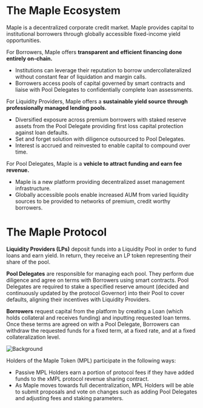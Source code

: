 # The Maple Ecosystem

Maple is a decentralized corporate credit market. Maple provides capital to institutional borrowers through globally accessible fixed-income yield opportunities.

For Borrowers, Maple offers **transparent and efficient financing done entirely on-chain.**

* Institutions can leverage their reputation to borrow undercollateralized without constant fear of liquidation and margin calls.
* Borrowers access pools of capital governed by smart contracts and liaise with Pool Delegates to confidentially complete loan assessments.

For Liquidity Providers, Maple offers a **sustainable yield source through professionally managed lending pools.**

* Diversified exposure across premium borrowers with staked reserve assets from the Pool Delegate providing first loss capital protection against loan defaults.
* Set and forget solution with diligence outsourced to Pool Delegates.
* Interest is accrued and reinvested to enable capital to compound over time.

For Pool Delegates, Maple is a **vehicle to attract funding and earn fee revenue.**

* Maple is a new platform providing decentralized asset management infrastructure.
* Globally accessible pools enable increased AUM from varied liquidity sources to be provided to networks of premium, credit worthy borrowers.

# The Maple Protocol

**Liquidity Providers (LPs)** deposit funds into a Liquidity Pool in order to fund loans and earn yield. In return, they receive an LP token representing their share of the pool.

**Pool Delegates** are responsible for managing each pool. They perform due diligence and agree on terms with Borrowers using smart contracts. Pool Delegates are required to stake a specified reserve amount (decided and continuously updated by the protocol Governor) into their Pool to cover defaults, aligning their incentives with Liquidity Providers.

**Borrowers** request capital from the platform by creating a Loan (which holds collateral and receives funding) and inputting requested loan terms. Once these terms are agreed on with a Pool Delegate, Borrowers can withdraw the requested funds for a fixed term, at a fixed rate, and at a fixed collateralization level.

![Background](https://user-images.githubusercontent.com/44272939/211219261-373db7aa-2cd3-4de5-beef-353cef30442f.svg)

Holders of the Maple Token (MPL) participate in the following ways:

* Passive MPL Holders earn a portion of protocol fees if they have added funds to the xMPL protocol revenue sharing contract.
* As Maple moves towards full decentralization, MPL Holders will be able to submit proposals and vote on changes such as adding Pool Delegates and adjusting fees and staking parameters.
